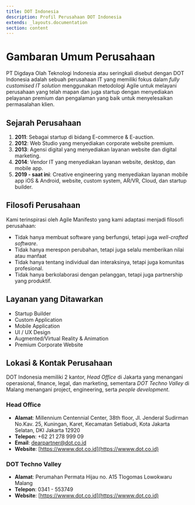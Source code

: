 ```yaml
---
title: DOT Indonesia
description: Profil Perusahaan DOT Indonesia
extends: _layouts.documentation
section: content
---
```


# Gambaran Umum Perusahaan

PT Digdaya Olah Teknologi Indonesia atau seringkali disebut dengan DOT Indonesia adalah sebuah perusahaan IT yang memiliki fokus dalam *fully customised IT solution* menggunakan metodologi Agile untuk melayani perusahaan yang telah mapan dan juga startup dengan menyediakan pelayanan premium dan pengalaman yang baik untuk menyelesaikan permasalahan klien.

## Sejarah Perusahaan

1. **2011**: Sebagai startup di bidang E-commerce & E-auction.
2. **2012**: Web Studio yang menyediakan corporate website premium.
3. **2013**: Agensi digital yang menyediakan layanan website dan digital marketing.
4. **2014**: Vendor IT yang menyediakan layanan website, desktop, dan mobile app.
5. **2019 - saat ini**: Creative engineering yang menyediakan layanan mobile app iOS & Android, website, custom system, AR/VR, Cloud, dan startup builder.

## Filosofi Perusahaan

Kami terinspirasi oleh Agile Manifesto yang kami adaptasi menjadi filosofi perusahaan:

- Tidak hanya membuat software yang berfungsi, tetapi juga *well-crafted software*.
- Tidak hanya merespon perubahan, tetapi juga selalu memberikan nilai atau manfaat
- Tidak hanya tentang individual dan interaksinya, tetapi juga komunitas profesional.
- Tidak hanya berkolaborasi dengan pelanggan, tetapi juga partnership yang produktif.

## Layanan yang Ditawarkan

- Startup Builder
- Custom Application
- Mobile Application
- UI / UX Design
- Augmented/Virtual Reality & Animation
- Premium Corporate Website

## Lokasi & Kontak Perusahaan

DOT Indonesia memiliki 2 kantor, *Head Office* di Jakarta yang menangani operasional, finance, legal, dan marketing, sementara *DOT Techno Valley* di Malang menangani project, engineering, serta *people development*.

### Head Office
- **Alamat**: Millennium Centennial Center, 38th floor, Jl. Jenderal Sudirman No.Kav. 25, Kuningan, Karet, Kecamatan Setiabudi, Kota Jakarta Selatan, DKI Jakarta 12920
- **Telepon**: +62 21 278 999 09 
- **Email**: dearpartner@dot.co.id
- **Website**: [https://wwww.dot.co.id](https://wwww.dot.co.id)

### DOT Techno Valley
- **Alamat**: Perumahan Permata Hijau no. A15 Tlogomas Lowokwaru Malang
- **Telepon**: 0341 - 553749
- **Website**: [https://wwww.dot.co.id](https://wwww.dot.co.id)